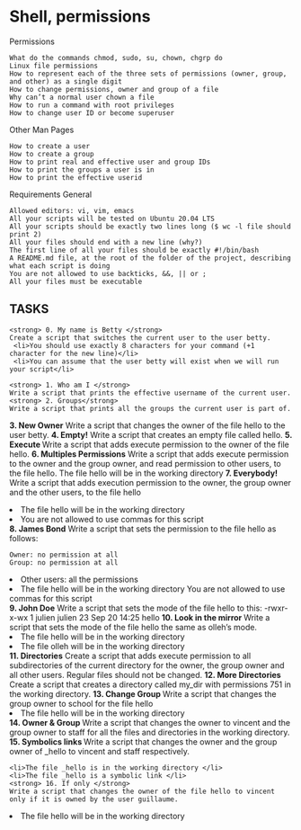 <h1> Shell, permissions </h1>


Permissions

    What do the commands chmod, sudo, su, chown, chgrp do
    Linux file permissions
    How to represent each of the three sets of permissions (owner, group, and other) as a single digit
    How to change permissions, owner and group of a file
    Why can’t a normal user chown a file
    How to run a command with root privileges
    How to change user ID or become superuser

Other Man Pages

    How to create a user
    How to create a group
    How to print real and effective user and group IDs
    How to print the groups a user is in
    How to print the effective userid

Requirements
General

    Allowed editors: vi, vim, emacs
    All your scripts will be tested on Ubuntu 20.04 LTS
    All your scripts should be exactly two lines long ($ wc -l file should print 2)
    All your files should end with a new line (why?)
    The first line of all your files should be exactly #!/bin/bash
    A README.md file, at the root of the folder of the project, describing what each script is doing
    You are not allowed to use backticks, &&, || or ;
    All your files must be executable
<h2> TASKS </h2>
   
    <strong> 0. My name is Betty </strong>
    Create a script that switches the current user to the user betty.
     <li>You should use exactly 8 characters for your command (+1 character for the new line)</li>
     <li>You can assume that the user betty will exist when we will run your script</li>

    <strong> 1. Who am I </strong> 
    Write a script that prints the effective username of the current user.
    <strong> 2. Groups</strong> 
    Write a script that prints all the groups the current user is part of.
   <strong>  3. New Owner</strong> 
    Write a script that changes the owner of the file hello to the user betty.
   <strong>  4. Empty!</strong> 
    Write a script that creates an empty file called hello.
   <strong>  5. Execute </strong> 
    Write a script that adds execute permission to the owner of the file hello.
    <strong> 6. Multiples Permissions</strong> 
    Write a script that adds execute permission to the owner and the group owner, and read permission to other users, to the file hello.
    The file hello will be in the working directory
    <strong> 7. Everybody!</strong> 
    Write a script that adds execution permission to the owner, the group owner and the other users, to the file hello
    <li>The file hello will be in the working directory </li>
    <li>You are not allowed to use commas for this script</li>
    <strong> 8. James Bond</strong> 
    Write a script that sets the permission to the file hello as follows:

    Owner: no permission at all
    Group: no permission at all
   <li> Other users: all the permissions </li>
    <li>The file hello will be in the working directory You are not allowed to use commas for this script</li>
  <strong>   9. John Doe</strong> 
    Write a script that sets the mode of the file hello to this:
    -rwxr-x-wx 1 julien julien 23 Sep 20 14:25 hello
   <strong>  10. Look in the mirror </strong> 
    Write a script that sets the mode of the file hello the same as olleh’s mode.
<li>The file hello will be in the working directory </li>
<li>The file olleh will be in the working directory </li>
   <strong>  11. Directories</strong> 
    Create a script that adds execute permission to all subdirectories of the current directory for the owner, the group owner and all other users.     Regular files should not be changed.
   <strong>  12. More Directories</strong> 
    Create a script that creates a directory called my_dir with permissions 751 in the working directory.
   <strong>  13. Change Group </strong> 
    Write a script that changes the group owner to school for the file hello
    <li>The file hello will be in the working directory </li>
   <strong>  14. Owner & Group </strong> 
    Write a script that changes the owner to vincent and the group owner to staff for all the files and directories in the working directory.
   <strong>  15. Symbolics links </strong> 
    Write a script that changes the owner and the group owner of _hello to vincent and staff respectively.

    <li>The file _hello is in the working directory </li>
    <li>The file _hello is a symbolic link </li>
    <strong> 16. If only </strong> 
    Write a script that changes the owner of the file hello to vincent only if it is owned by the user guillaume.
   <li> The file hello will be in the working directory </li>

